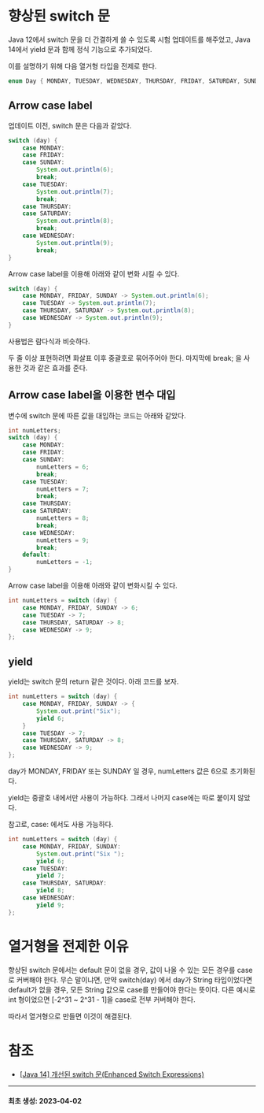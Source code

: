 # 향상된 switch 문
Java 12에서 switch 문을 더 간결하게 쓸 수 있도록 시험 업데이트를 해주었고, Java 14에서 yield 문과 함께 정식 기능으로 추가되었다.

이를 설명하기 위해 다음 열거형 타입을 전제로 한다.
```java
enum Day { MONDAY, TUESDAY, WEDNESDAY, THURSDAY, FRIDAY, SATURDAY, SUNDAY }
```
## Arrow case label
업데이트 이전, switch 문은 다음과 같았다.
```java
switch (day) {
    case MONDAY:
    case FRIDAY:
    case SUNDAY:
        System.out.println(6);
        break;
    case TUESDAY:
        System.out.println(7);
        break;
    case THURSDAY:
    case SATURDAY:
        System.out.println(8);
        break;
    case WEDNESDAY:
        System.out.println(9);
        break;
}
```
Arrow case label을 이용해 아래와 같이 변화 시킬 수 있다.
```java
switch (day) {
    case MONDAY, FRIDAY, SUNDAY -> System.out.println(6);
    case TUESDAY -> System.out.println(7);
    case THURSDAY, SATURDAY -> System.out.println(8);
    case WEDNESDAY -> System.out.println(9);
}
```
사용법은 람다식과 비슷하다. 

두 줄 이상 표현하려면 화살표 이후 중괄호로 묶어주어야 한다. 마지막에 break; 을 사용한 것과 같은 효과를 준다.

## Arrow case label을 이용한 변수 대입
변수에 switch 문에 따른 값을 대입하는 코드는 아래와 같았다.
```java
int numLetters;
switch (day) {
    case MONDAY:
    case FRIDAY:
    case SUNDAY:
        numLetters = 6;
        break;
    case TUESDAY:
        numLetters = 7;
        break;
    case THURSDAY:
    case SATURDAY:
        numLetters = 8;
        break;
    case WEDNESDAY:
        numLetters = 9;
        break;
    default:
        numLetters = -1;
}
```
Arrow case label을 이용해 아래와 같이 변화시킬 수 있다.
```java
int numLetters = switch (day) {
    case MONDAY, FRIDAY, SUNDAY	-> 6;
    case TUESDAY -> 7;
    case THURSDAY, SATURDAY -> 8;
    case WEDNESDAY -> 9;
};
```

## yield
yield는 switch 문의 return 같은 것이다. 아래 코드를 보자.
```java
int numLetters = switch (day) {
    case MONDAY, FRIDAY, SUNDAY	-> {
        System.out.print("Six");
        yield 6;
    }
    case TUESDAY -> 7;
    case THURSDAY, SATURDAY -> 8;
    case WEDNESDAY -> 9;
};
```
day가 MONDAY, FRIDAY 또는 SUNDAY 일 경우, numLetters 값은 6으로 초기화된다.

yield는 중괄호 내에서만 사용이 가능하다. 그래서 나머지 case에는 따로 붙이지 않았다.

참고로, case: 에서도 사용 가능하다.
```java
int numLetters = switch (day) {
    case MONDAY, FRIDAY, SUNDAY:
        System.out.print("Six ");
        yield 6;
    case TUESDAY:
        yield 7;
    case THURSDAY, SATURDAY:
        yield 8;
    case WEDNESDAY:
        yield 9;
};
```

# 열거형을 전제한 이유
향상된 switch 문에서는 default 문이 없을 경우, 값이 나올 수 있는 모든 경우를 case로 커버해야 한다. 무슨 말이냐면, 만약 switch(day) 에서 day가 String 타입이었다면 default가 없을 경우, 모든 String 값으로 case를 만들어야 한다는 뜻이다. 다른 예시로 int 형이었으면 [-2^31 ~ 2^31 - 1]을 case로 전부 커버해야 한다.

따라서 열거형으로 만들면 이것이 해결된다.
# 참조
* [[Java 14] 개선된 switch 문(Enhanced Switch Expressions)](https://congcoding.tistory.com/73)
- - -
#### 최초 생성: 2023-04-02